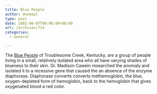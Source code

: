 ```yaml
---
title: Blue People
author: Unxmaal
type: post
date: 2002-06-07T00:00:00+00:00
url: /archives/714
categories:
  - General

---
```

The [Blue People][1] of Troublesome Creek, Kentucky, are a group of people living in a small, relatively isolated area who all have varying shades of blueness to their skin. Dr. Madison Cawein researched the anomaly and isolated it to a recessive gene that caused the an absence of the enzyme diaphorase. Diaphorase converts converts methemoglobin, the blue, oxygen-depleted form of hemoglobin, back to the hemoglobin that gives oxygenated blood a red color.

 [1]: http://www.people.virginia.edu/~rjh9u/blkysc82.html